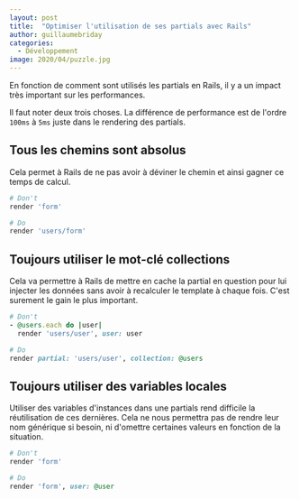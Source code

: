 ```yaml
---
layout: post
title:  "Optimiser l'utilisation de ses partials avec Rails"
author: guillaumebriday
categories:
  - Développement
image: 2020/04/puzzle.jpg
---
```


En fonction de comment sont utilisés les partials en Rails, il y a un impact très important sur les performances.

Il faut noter deux trois choses. La différence de performance est de l'ordre `100ms` à `5ms` juste dans le rendering des partials.

## Tous les chemins sont absolus

Cela permet à Rails de ne pas avoir à déviner le chemin et ainsi gagner ce temps de calcul.

```ruby
# Don't
render 'form'

# Do
render 'users/form'
```

## Toujours utiliser le mot-clé collections

Cela va permettre à Rails de mettre en cache la partial en question pour lui injecter les données sans avoir à recalculer le template à chaque fois. C'est surement le gain le plus important.

```ruby
# Don't
- @users.each do |user|
  render 'users/user', user: user

# Do
render partial: 'users/user', collection: @users
```

## Toujours utiliser des variables locales

Utiliser des variables d'instances dans une partials rend difficile la réutilisation de ces dernières. Cela ne nous permettra pas de rendre leur nom générique si besoin, ni d'omettre certaines valeurs en fonction de la situation.

```ruby
# Don't
render 'form'

# Do
render 'form', user: @user
```

